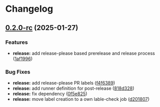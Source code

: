 # Changelog

## [0.2.0-rc](https://github.com/sonderformat-llc/run-quickstart-e2e-test/compare/v0.1.15...v0.2.0-rc) (2025-01-27)


### Features

* **release:** add release-please based prerelease and release process ([1af1996](https://github.com/sonderformat-llc/run-quickstart-e2e-test/commit/1af1996e480e5b930a8e18a9c83b0f9a24177de5))


### Bug Fixes

* **release:** add release-please PR labels ([f4f6389](https://github.com/sonderformat-llc/run-quickstart-e2e-test/commit/f4f6389282697bf18273470cbc2fd8743bf82c36))
* **release:** add runner definition for post-release ([818d328](https://github.com/sonderformat-llc/run-quickstart-e2e-test/commit/818d328220330fd9d376e107e852e147ff2fb856))
* **release:** fix dependency ([0f5e825](https://github.com/sonderformat-llc/run-quickstart-e2e-test/commit/0f5e8256e5552788a96536f7b8e5c0c30d7b5f2e))
* **release:** move label creation to a own lable-check job ([d201807](https://github.com/sonderformat-llc/run-quickstart-e2e-test/commit/d2018074572f5cf1bacf5e9e54320bc3fab859fb))
